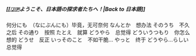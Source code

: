 
##### [[🇯🇵ようこそ、日本語の探求者たちへ！|Back to 日本語]] 

何分にも　（なにぶんにも）毕竟，无可奈何
なんとか　想办法
そのうち　不久之后
その通り　按照
たとえ　就算
どうやら　总觉得
どういうつもり　你怎么想的
どうせ　反正
いっそのこと　不如干脆...
やっと　终于
どうやら...らしい　总觉得
